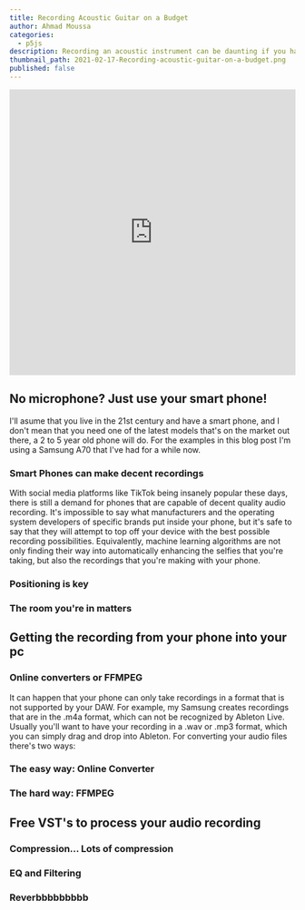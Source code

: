 ```yaml
---
title: Recording Acoustic Guitar on a Budget
author: Ahmad Moussa
categories:
  - p5js
description: Recording an acoustic instrument can be daunting if you haven't done it before, and don't have the necessary tools for it. But fret not, this post will show you how to get started and get a decent sound from your guitar.
thumbnail_path: 2021-02-17-Recording-acoustic-guitar-on-a-budget.png
published: false
---
```


<div style="width:100%;height:0;padding-bottom:100%;position:relative;"><iframe src="https://giphy.com/embed/RIm19GefKk3kY" width="100%" height="100%" style="position:absolute; pointer-events:none;" frameBorder="0" class="giphy-embed" allowFullScreen></iframe></div>

<h2>No microphone? Just use your smart phone!</h2>
I'll asume that you live in the 21st century and have a smart phone, and I don't mean that you need one of the latest models that's on the market out there, a 2 to 5 year old phone will do. For the examples in this blog post I'm using a Samsung A70 that I've had for a while now.

<h3>Smart Phones can make decent recordings</h3>
With social media platforms like TikTok being insanely popular these days, there is still a demand for phones that are capable of decent quality audio recording. It's impossible to say what manufacturers and the operating system developers of specific brands put inside your phone, but it's safe to say that they will attempt to top off your device with the best possible recording possibilities. Equivalently, machine learning algorithms are not only finding their way into automatically enhancing the selfies that you're taking, but also the recordings that you're making with your phone.

<h3>Positioning is key</h3>

<h3>The room you're in matters</h3>


<h2>Getting the recording from your phone into your pc</h2>

<h3>Online converters or FFMPEG</h3>
It can happen that your phone can only take recordings in a format that is not supported by your DAW. For example, my Samsung creates recordings that are in the .m4a format, which can not be recognized by Ableton Live. Usually you'll want to have your recording in a .wav or .mp3 format, which you can simply drag and drop into Ableton. For converting your audio files there's two ways:

<h3>The easy way: Online Converter</h3>

<h3>The hard way: FFMPEG</h3>

<h2> Free VST's to process your audio recording</h2>

<h3>Compression... Lots of compression</h3>

<h3>EQ and Filtering</h3>

<h3>Reverbbbbbbbbb</h3>

